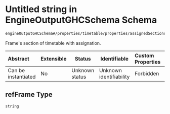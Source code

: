 # Untitled string in EngineOutputGHCSchema Schema

```txt
engineOutputGHCSchema#/properties/timetable/properties/assignedSections/items/properties/refFrame
```

Frame's section of timetable with assignation.


| Abstract            | Extensible | Status         | Identifiable            | Custom Properties | Additional Properties | Access Restrictions | Defined In                                                                     |
| :------------------ | ---------- | -------------- | ----------------------- | :---------------- | --------------------- | ------------------- | ------------------------------------------------------------------------------ |
| Can be instantiated | No         | Unknown status | Unknown identifiability | Forbidden         | Allowed               | none                | [ghcOutput.schema.json\*](../out/ghcOutput.schema.json "open original schema") |

## refFrame Type

`string`
